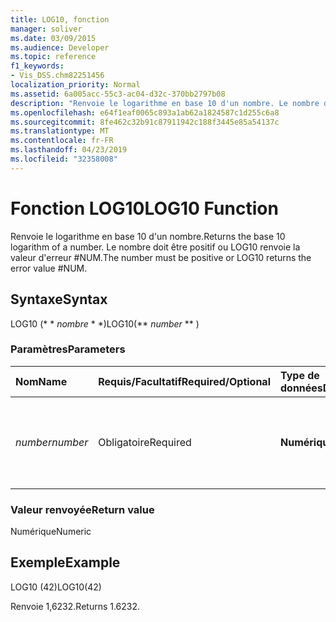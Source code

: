 ```yaml
---
title: LOG10, fonction
manager: soliver
ms.date: 03/09/2015
ms.audience: Developer
ms.topic: reference
f1_keywords:
- Vis_DSS.chm82251456
localization_priority: Normal
ms.assetid: 6a005acc-55c3-ac04-d32c-370bb2797b08
description: "Renvoie le logarithme en base 10 d'un nombre. Le nombre doit être positif ou LOG10 renvoie la valeur d'erreur #NUM."
ms.openlocfilehash: e64f1eaf0065c893a1ab62a1824587c1d255c6a8
ms.sourcegitcommit: 8fe462c32b91c87911942c188f3445e85a54137c
ms.translationtype: MT
ms.contentlocale: fr-FR
ms.lasthandoff: 04/23/2019
ms.locfileid: "32358008"
---
```

# <a name="log10-function"></a><span data-ttu-id="36395-104">Fonction LOG10</span><span class="sxs-lookup"><span data-stu-id="36395-104">LOG10 Function</span></span>

<span data-ttu-id="36395-105">Renvoie le logarithme en base 10 d'un nombre.</span><span class="sxs-lookup"><span data-stu-id="36395-105">Returns the base 10 logarithm of a number.</span></span> <span data-ttu-id="36395-106">Le nombre doit être positif ou LOG10 renvoie la valeur d'erreur #NUM.</span><span class="sxs-lookup"><span data-stu-id="36395-106">The number must be positive or LOG10 returns the error value #NUM.</span></span>
  
## <a name="syntax"></a><span data-ttu-id="36395-107">Syntaxe</span><span class="sxs-lookup"><span data-stu-id="36395-107">Syntax</span></span>

<span data-ttu-id="36395-108">LOG10 (\* \* *nombre* \* \*)</span><span class="sxs-lookup"><span data-stu-id="36395-108">LOG10(\*\* *number* \*\* )</span></span> 
  
### <a name="parameters"></a><span data-ttu-id="36395-109">Paramètres</span><span class="sxs-lookup"><span data-stu-id="36395-109">Parameters</span></span>

|<span data-ttu-id="36395-110">**Nom**</span><span class="sxs-lookup"><span data-stu-id="36395-110">**Name**</span></span>|<span data-ttu-id="36395-111">**Requis/Facultatif**</span><span class="sxs-lookup"><span data-stu-id="36395-111">**Required/Optional**</span></span>|<span data-ttu-id="36395-112">**Type de données**</span><span class="sxs-lookup"><span data-stu-id="36395-112">**Data Type**</span></span>|<span data-ttu-id="36395-113">**Description**</span><span class="sxs-lookup"><span data-stu-id="36395-113">**Description**</span></span>|
|:-----|:-----|:-----|:-----|
| <span data-ttu-id="36395-114">_number_</span><span class="sxs-lookup"><span data-stu-id="36395-114">_number_</span></span> <br/> |<span data-ttu-id="36395-115">Obligatoire</span><span class="sxs-lookup"><span data-stu-id="36395-115">Required</span></span>  <br/> |<span data-ttu-id="36395-116">**Numérique**</span><span class="sxs-lookup"><span data-stu-id="36395-116">**Numeric**</span></span> <br/> | <span data-ttu-id="36395-117">Nombre dont vous souhaitez trouver le logarithme en base 10.</span><span class="sxs-lookup"><span data-stu-id="36395-117">The number whose base 10 logarithm you want to find.</span></span>  <br/> |
   
### <a name="return-value"></a><span data-ttu-id="36395-118">Valeur renvoyée</span><span class="sxs-lookup"><span data-stu-id="36395-118">Return value</span></span>

<span data-ttu-id="36395-119">Numérique</span><span class="sxs-lookup"><span data-stu-id="36395-119">Numeric</span></span>
  
## <a name="example"></a><span data-ttu-id="36395-120">Exemple</span><span class="sxs-lookup"><span data-stu-id="36395-120">Example</span></span>

<span data-ttu-id="36395-121">LOG10 (42)</span><span class="sxs-lookup"><span data-stu-id="36395-121">LOG10(42)</span></span> 
  
<span data-ttu-id="36395-122">Renvoie 1,6232.</span><span class="sxs-lookup"><span data-stu-id="36395-122">Returns 1.6232.</span></span> 
  

